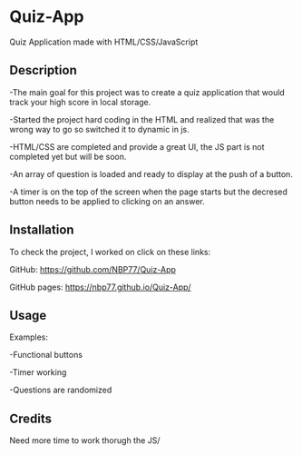 # Quiz-App
Quiz Application made with HTML/CSS/JavaScript

## Description

-The main goal for this project was to create a quiz application that would track your high score in local storage.

-Started the project hard coding in the HTML and realized that was the wrong way to go so switched it to dynamic in js. 

-HTML/CSS are completed and provide a great UI, the JS part is not completed yet but will be soon.
 
-An array of question is loaded and ready to display at the push of a button. 

-A timer is on the top of the screen when the page starts but the decresed button needs to be applied to clicking on an answer. 


## Installation

To check the project, I worked on click on these links: 

GitHub: https://github.com/NBP77/Quiz-App

GitHub pages: https://nbp77.github.io/Quiz-App/

## Usage

Examples:

-Functional buttons

-Timer working 

-Questions are randomized 

## Credits

Need more time to work thorugh the JS/
